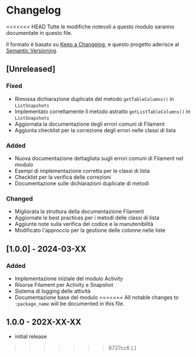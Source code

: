 # Changelog

<<<<<<< HEAD
Tutte le modifiche notevoli a questo modulo saranno documentate in questo file.

Il formato è basato su [Keep a Changelog](https://keepachangelog.com/en/1.0.0/),
e questo progetto aderisce al [Semantic Versioning](https://semver.org/spec/v2.0.0.html).

## [Unreleased]

### Fixed
- Rimossa dichiarazione duplicata del metodo `getTableColumns()` in `ListSnapshots`
- Implementato correttamente il metodo astratto `getListTableColumns()` in `ListSnapshots`
- Aggiornata la documentazione degli errori comuni di Filament
- Aggiunta checklist per la correzione degli errori nelle classi di lista

### Added
- Nuova documentazione dettagliata sugli errori comuni di Filament nel modulo
- Esempi di implementazione corretta per le classi di lista
- Checklist per la verifica delle correzioni
- Documentazione sulle dichiarazioni duplicate di metodi

### Changed
- Migliorata la struttura della documentazione Filament
- Aggiornate le best practices per i metodi delle classi di lista
- Aggiunte note sulla verifica del codice e la manutenibilità
- Modificato l'approccio per la gestione delle colonne nelle liste

## [1.0.0] - 2024-03-XX

### Added
- Implementazione iniziale del modulo Activity
- Risorse Filament per Activity e Snapshot
- Sistema di logging delle attività
- Documentazione base del modulo
=======
All notable changes to `:package_name` will be documented in this file.

## 1.0.0 - 202X-XX-XX

- initial release
>>>>>>> 6727cc6 (.)
